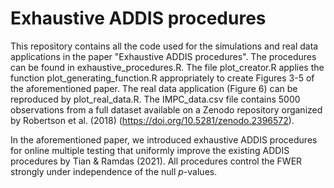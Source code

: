 # Exhaustive ADDIS procedures

This repository contains all the code used for the simulations and real data applications in the paper "Exhaustive ADDIS procedures". The procedures can be found in exhaustive_procedures.R. The file plot_creator.R applies the function plot_generating_function.R appropriately to create Figures 3-5 of the aforementioned paper. The real data application (Figure 6) can be reproduced by plot_real_data.R. The IMPC_data.csv file contains 5000 observations from a full dataset available on a Zenodo repository organized by Robertson et al. (2018) (https://doi.org/10.5281/zenodo.2396572). 

In the aforementioned paper, we introduced exhaustive ADDIS procedures for online multiple testing that uniformly improve the existing ADDIS procedures by Tian & Ramdas (2021). All procedures control the FWER strongly under independence of the null $p$-values.

